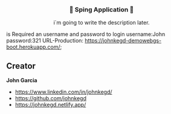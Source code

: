 <h3 align="center">🍃 Sping Application 🍃</h3>

<p align="center">
 i`m going to write the description later. 
 
 is Required an username and password to login
 username:John
 password:321
  URL-Production: https://johnkegd-demowebgs-boot.herokuapp.com/;
</p>



## Creator

**John Garcia**

- <https://www.linkedin.com/in/johnkegd/>
- <https://github.com/johnkegd>
- <https://johnkegd.netlify.app/>

